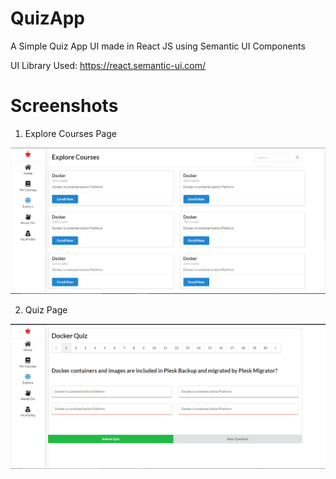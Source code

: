 # QuizApp
A Simple Quiz App UI made in React JS using Semantic UI Components

UI Library Used: https://react.semantic-ui.com/

# Screenshots

1. Explore Courses Page

![alt text](https://github.com/27aadesh/QuizApp/raw/master/Screenshots/1.PNG)

2. Quiz Page

![alt text](https://github.com/27aadesh/QuizApp/raw/master/Screenshots/2.PNG)

